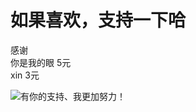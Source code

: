  

# 如果喜欢，支持一下哈

感谢        
你是我的眼 5元      
xin       3元

![](https://github.com/andyczy/xml.czy-study-deepLearning/blob/master/vxz.jpg "有你的支持、我更加努力！")
